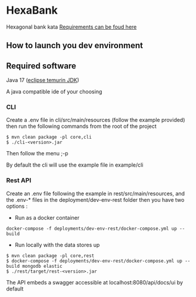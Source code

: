 # HexaBank

Hexagonal bank kata
[Requirements can be foud here](https://gitlab.com/exalt-it-dojo/katas-java/-/tree/main/BankAccount)

## How to launch you dev environment

## Required software

Java 17 ([eclipse temurin JDK](https://projects.eclipse.org/projects/adoptium.temurin/downloads))

A java compatible ide of your choosing

### CLI

Create a .env file in cli/src/main/resources (follow the example provided)
then run the following commands from the root of the project
````
$ mvn clean package -pl core,cli
$ ./cli-<version>.jar 
````
Then follow the menu ;-p

By default the cli will use the example file in example/cli

### Rest API

Create an .env file following the example in rest/src/main/resources,
and the .env-* files in the deployment/dev-env-rest folder 
then you have two options : 

 - Run as a docker container
````
docker-compose -f deployments/dev-env-rest/docker-compose.yml up --build
````
- Run locally with the data stores up
````
$ mvn clean package -pl core,rest
$ docker-compose -f deployments/dev-env-rest/docker-compose.yml up --build mongodb elastic
$ ./rest/target/rest-<version>.jar
````

The API embeds a swagger accessible at localhost:8080/api/docs/ui by default
